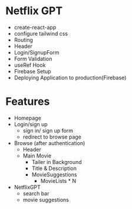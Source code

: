 # Netflix GPT
 - create-react-app 
 - configure tailwind css
 - Routing
 - Header
 - Login/SignupForm
 - Form Validation
 - useRef Hook
 - Firebase Setup
 - Deploying Application to production(Firebase)

 # Features
 - Homepage
 - Login/sign up
    - sign in/ sign up form
    - redirect to browse page
 - Browse (after authentication)
    - Header
    - Main Movie
        - Tailer in Background
        - Title & Description
        - MovieSuggestions
            - MovieLists * N
 - NetflixGPT
    - search bar
    - movie suggestions
